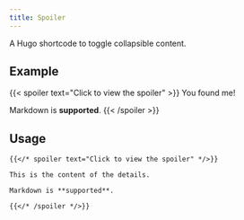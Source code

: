 ```yaml
---
title: Spoiler
---
```


A Hugo shortcode to toggle collapsible content.

<!--more-->

## Example

{{< spoiler text="Click to view the spoiler" >}}
You found me!

Markdown is **supported**.
{{< /spoiler >}}

## Usage

````
{{</* spoiler text="Click to view the spoiler" */>}}

This is the content of the details.

Markdown is **supported**.

{{</* /spoiler */>}}
````
